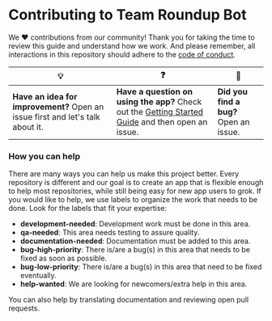# Contributing to Team Roundup Bot

We :heart: contributions from our community! Thank you for taking the time to review this guide and understand how we work. And please remember, all interactions in this repository should adhere to the [code of conduct](code-of-conduct.md).

| :bulb: | :question: | :bug: |
| ------- | -------- | -------- |
| **Have an idea for improvement?** Open an issue first and let's talk about it. | **Have a question on using the app?** Check out the [Getting Started Guide](docs/getting-started.md) and then open an issue. | **Did you find a bug?** Open an issue. |

### How you can help

There are many ways you can help us make this project better. Every repository is different and our goal is to create an app that is flexible enough to help most repositories, while still being easy for new app users to grok. If you would like to help, we use labels to organize the work that needs to be done. Look for the labels that fit your expertise:

- **development-needed**: Development work must be done in this area.
- **qa-needed**: This area needs testing to assure quality.
- **documentation-needed**: Documentation must be added to this area.
- **bug-high-priority**: There is/are a bug(s) in this area that needs to be fixed as soon as possible.
- **bug-low-priority**: There is/are a bug(s) in this area that need to be fixed eventually.
- **help-wanted**: We are looking for newcomers/extra help in this area.

You can also help by translating documentation and reviewing open pull requests.
